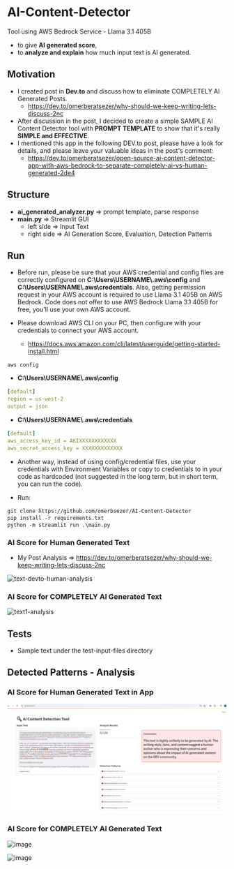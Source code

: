 # AI-Content-Detector
Tool using AWS Bedrock Service - Llama 3.1 405B
- to give **AI generated score**, 
- to **analyze and explain** how much input text is AI generated.

## Motivation
- I created post in **Dev.to** and discuss how to eliminate COMPLETELY AI Generated Posts. 
  - https://dev.to/omerberatsezer/why-should-we-keep-writing-lets-discuss-2nc
- After discussion in the post, I decided to create a simple SAMPLE AI Content Detector tool with **PROMPT TEMPLATE** to show that it's really **SIMPLE and EFFECTIVE**.
- I mentioned this app in the following DEV.to post, please have a look for details, and please leave your valuable ideas in the post's comment:
  - https://dev.to/omerberatsezer/open-source-ai-content-detector-app-with-aws-bedrock-to-separate-completely-ai-vs-human-generated-2de4 

## Structure
- **ai_generated_analyzer.py** => prompt template, parse response
- **main.py** => Streamlit GUI
  - left side => Input Text
  - right side => AI Generation Score, Evaluation, Detection Patterns
    
## Run
- Before run, please be sure that your AWS credential and config files are correctly configured on **C:\Users\USERNAME\\.aws\config** and **C:\Users\USERNAME\\.aws\credentials**. Also, getting permission request in your AWS account is required to use Llama 3.1 405B on AWS Bedrock. Code does not offer to use AWS Bedrock Llama 3.1 405B for free, you'll use your own AWS account.

- Please download AWS CLI on your PC, then configure with your credentials to connect your AWS account.
  - https://docs.aws.amazon.com/cli/latest/userguide/getting-started-install.html 
```shell
aws config
```

- **C:\Users\USERNAME\\.aws\config**
```yaml
[default]
region = us-west-2
output = json
```

- **C:\Users\USERNAME\\.aws\credentials**
```yaml
[default]
aws_access_key_id = AKIXXXXXXXXXXXX
aws_secret_access_key = XXXXXXXXXXXXX
```

- Another way, instead of using config/credential files, use your credentials with Environment Variables or copy to credentials to in your code as hardcoded (not suggested in the long term, but in short term, you can run the code).
  
- Run:
```shell
git clone https://github.com/omerbsezer/AI-Content-Detector
pip install -r requirements.txt
python -m streamlit run .\main.py
```

### AI Score for Human Generated Text
- My Post Analysis => https://dev.to/omerberatsezer/why-should-we-keep-writing-lets-discuss-2nc

![text-devto-human-analysis](https://github.com/omerbsezer/AI-Content-Detector/blob/main/gif/text-devto-human-analysis.gif)

### AI Score for COMPLETELY AI Generated Text
![text1-analysis](https://github.com/omerbsezer/AI-Content-Detector/blob/main/gif/text1-analysis.gif)

## Tests
- Sample text under the test-input-files directory

## Detected Patterns - Analysis
### AI Score for Human Generated Text in App
![mydevto-post-score-analysis](https://github.com/omerbsezer/AI-Content-Detector/blob/main/gif/mydevto-post-score-analysis.png)

### AI Score for COMPLETELY AI Generated Text
![image](https://github.com/user-attachments/assets/0eab6388-46e8-4869-aa22-4bbe4edf8715)

![image](https://github.com/user-attachments/assets/963c9fb0-2e75-499a-bc62-39f9f28079db)

